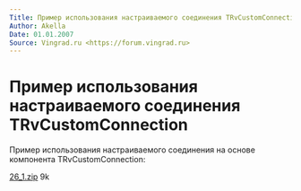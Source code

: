 ```yaml
---
Title: Пример использования настраиваемого соединения TRvCustomConnection
Author: Akella
Date: 01.01.2007
Source: Vingrad.ru <https://forum.vingrad.ru>
---
```



Пример использования настраиваемого соединения TRvCustomConnection
==================================================================

Пример использования настраиваемого соединения на основе компонента TRvCustomConnection:

[26_1.zip](26_1.zip) 9k

